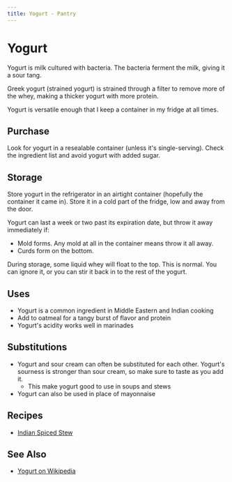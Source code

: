 ```yaml
---
title: Yogurt - Pantry
---
```


# Yogurt

Yogurt is milk cultured with bacteria. The bacteria ferment the milk,
giving it a sour tang.

Greek yogurt (strained yogurt) is strained through a filter to remove
more of the whey, making a thicker yogurt with more protein.

Yogurt is versatile enough that I keep a container in my fridge at all
times.

## Purchase

Look for yogurt in a resealable container (unless it's single-serving).
Check the ingredient list and avoid yogurt with added sugar.

## Storage

Store yogurt in the refrigerator in an airtight container (hopefully the
container it came in). Store it in a cold part of the fridge, low and
away from the door.

Yogurt can last a week or two past its expiration date, but throw it
away immediately if:

* Mold forms. Any mold at all in the container means throw it all away.
* Curds form on the bottom.

During storage, some liquid whey will float to the top. This is normal.
You can ignore it, or you can stir it back in to the rest of the yogurt.

## Uses

* Yogurt is a common ingredient in Middle Eastern and Indian cooking
* Add to oatmeal for a tangy burst of flavor and protein
* Yogurt's acidity works well in marinades

## Substitutions

* Yogurt and sour cream can often be substituted for each other.
  Yogurt's sourness is stronger than sour cream, so make sure to taste
  as you add it.
    * This make yogurt good to use in soups and stews
* Yogurt can also be used in place of mayonnaise

## Recipes

* [Indian Spiced Stew](/blog/2016/02/17/indian-spiced-stew/)

## See Also

* [Yogurt on Wikipedia](https://en.wikipedia.org/wiki/Yogurt)

